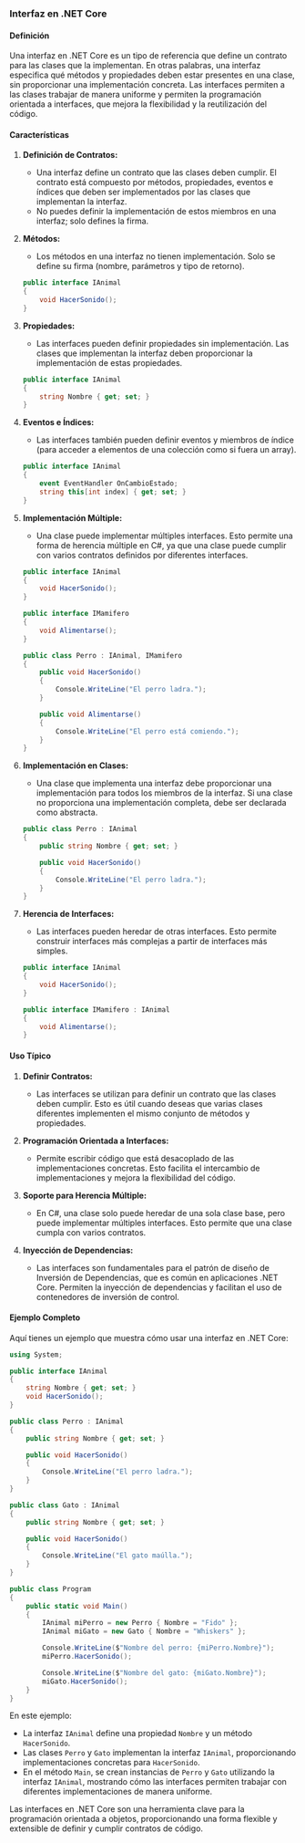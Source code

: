 ### **Interfaz en .NET Core**

#### **Definición**

Una interfaz en .NET Core es un tipo de referencia que define un contrato para las clases que la implementan. En otras palabras, una interfaz especifica qué métodos y propiedades deben estar presentes en una clase, sin proporcionar una implementación concreta. Las interfaces permiten a las clases trabajar de manera uniforme y permiten la programación orientada a interfaces, que mejora la flexibilidad y la reutilización del código.

#### **Características**

1. **Definición de Contratos:**
   - Una interfaz define un contrato que las clases deben cumplir. El contrato está compuesto por métodos, propiedades, eventos e índices que deben ser implementados por las clases que implementan la interfaz.
   - No puedes definir la implementación de estos miembros en una interfaz; solo defines la firma.

2. **Métodos:**
   - Los métodos en una interfaz no tienen implementación. Solo se define su firma (nombre, parámetros y tipo de retorno).
   ```csharp
   public interface IAnimal
   {
       void HacerSonido();
   }
   ```

3. **Propiedades:**
   - Las interfaces pueden definir propiedades sin implementación. Las clases que implementan la interfaz deben proporcionar la implementación de estas propiedades.
   ```csharp
   public interface IAnimal
   {
       string Nombre { get; set; }
   }
   ```

4. **Eventos e Índices:**
   - Las interfaces también pueden definir eventos y miembros de índice (para acceder a elementos de una colección como si fuera un array).
   ```csharp
   public interface IAnimal
   {
       event EventHandler OnCambioEstado;
       string this[int index] { get; set; }
   }
   ```

5. **Implementación Múltiple:**
   - Una clase puede implementar múltiples interfaces. Esto permite una forma de herencia múltiple en C#, ya que una clase puede cumplir con varios contratos definidos por diferentes interfaces.
   ```csharp
   public interface IAnimal
   {
       void HacerSonido();
   }

   public interface IMamifero
   {
       void Alimentarse();
   }

   public class Perro : IAnimal, IMamifero
   {
       public void HacerSonido()
       {
           Console.WriteLine("El perro ladra.");
       }

       public void Alimentarse()
       {
           Console.WriteLine("El perro está comiendo.");
       }
   }
   ```

6. **Implementación en Clases:**
   - Una clase que implementa una interfaz debe proporcionar una implementación para todos los miembros de la interfaz. Si una clase no proporciona una implementación completa, debe ser declarada como abstracta.
   ```csharp
   public class Perro : IAnimal
   {
       public string Nombre { get; set; }

       public void HacerSonido()
       {
           Console.WriteLine("El perro ladra.");
       }
   }
   ```

7. **Herencia de Interfaces:**
   - Las interfaces pueden heredar de otras interfaces. Esto permite construir interfaces más complejas a partir de interfaces más simples.
   ```csharp
   public interface IAnimal
   {
       void HacerSonido();
   }

   public interface IMamifero : IAnimal
   {
       void Alimentarse();
   }
   ```

#### **Uso Típico**

1. **Definir Contratos:**
   - Las interfaces se utilizan para definir un contrato que las clases deben cumplir. Esto es útil cuando deseas que varias clases diferentes implementen el mismo conjunto de métodos y propiedades.

2. **Programación Orientada a Interfaces:**
   - Permite escribir código que está desacoplado de las implementaciones concretas. Esto facilita el intercambio de implementaciones y mejora la flexibilidad del código.

3. **Soporte para Herencia Múltiple:**
   - En C#, una clase solo puede heredar de una sola clase base, pero puede implementar múltiples interfaces. Esto permite que una clase cumpla con varios contratos.

4. **Inyección de Dependencias:**
   - Las interfaces son fundamentales para el patrón de diseño de Inversión de Dependencias, que es común en aplicaciones .NET Core. Permiten la inyección de dependencias y facilitan el uso de contenedores de inversión de control.

#### **Ejemplo Completo**

Aquí tienes un ejemplo que muestra cómo usar una interfaz en .NET Core:

```csharp
using System;

public interface IAnimal
{
    string Nombre { get; set; }
    void HacerSonido();
}

public class Perro : IAnimal
{
    public string Nombre { get; set; }

    public void HacerSonido()
    {
        Console.WriteLine("El perro ladra.");
    }
}

public class Gato : IAnimal
{
    public string Nombre { get; set; }

    public void HacerSonido()
    {
        Console.WriteLine("El gato maúlla.");
    }
}

public class Program
{
    public static void Main()
    {
        IAnimal miPerro = new Perro { Nombre = "Fido" };
        IAnimal miGato = new Gato { Nombre = "Whiskers" };

        Console.WriteLine($"Nombre del perro: {miPerro.Nombre}");
        miPerro.HacerSonido();

        Console.WriteLine($"Nombre del gato: {miGato.Nombre}");
        miGato.HacerSonido();
    }
}
```

En este ejemplo:

- La interfaz `IAnimal` define una propiedad `Nombre` y un método `HacerSonido`.
- Las clases `Perro` y `Gato` implementan la interfaz `IAnimal`, proporcionando implementaciones concretas para `HacerSonido`.
- En el método `Main`, se crean instancias de `Perro` y `Gato` utilizando la interfaz `IAnimal`, mostrando cómo las interfaces permiten trabajar con diferentes implementaciones de manera uniforme.

Las interfaces en .NET Core son una herramienta clave para la programación orientada a objetos, proporcionando una forma flexible y extensible de definir y cumplir contratos de código.